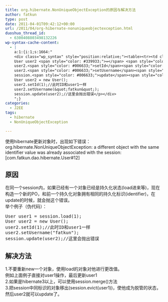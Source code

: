 ```yaml
---
title: org.hibernate.NonUniqueObjectException的原因与解决方法
author: fatkun
type: post
date: 2011-04-01T09:42:12+00:00
url: /2011/04/org-hibernate-nonuniqueobjectexception.html
duoshuo_thread_id:
  - 6300408803498132226
wp-syntax-cache-content:
  - |
    a:1:{i:1;s:1664:"
    <div class="wp_syntax" style="position:relative;"><table><tr><td class="code"><pre class="java" style="font-family:monospace;">User user1 <span style="color: #339933;">=</span> session.<span style="color: #006633;">load</span><span style="color: #009900;">&#40;</span><span style="color: #cc66cc;">1</span><span style="color: #009900;">&#41;</span><span style="color: #339933;">;</span>
    User user2 <span style="color: #339933;">=</span> <span style="color: #000000; font-weight: bold;">new</span> User<span style="color: #009900;">&#40;</span><span style="color: #009900;">&#41;</span><span style="color: #339933;">;</span>
    user2.<span style="color: #006633;">setId</span><span style="color: #009900;">&#40;</span><span style="color: #cc66cc;">1</span><span style="color: #009900;">&#41;</span><span style="color: #339933;">;</span><span style="color: #666666; font-style: italic;">//此时ID和user1一样</span>
    user2.<span style="color: #006633;">setUsername</span><span style="color: #009900;">&#40;</span><span style="color: #0000ff;">&quot;fatkun&quot;</span><span style="color: #009900;">&#41;</span><span style="color: #339933;">;</span>
    session.<span style="color: #006633;">update</span><span style="color: #009900;">&#40;</span>user2<span style="color: #009900;">&#41;</span><span style="color: #339933;">;</span><span style="color: #666666; font-style: italic;">//这里会抛出错误</span></pre></td></tr></table><p class="theCode" style="display:none;">User user1 = session.load(1);
    User user2 = new User();
    user2.setId(1);//此时ID和user1一样
    user2.setUsername(&quot;fatkun&quot;);
    session.update(user2);//这里会抛出错误</p></div>
    ";}
categories:
  - J2EE
tags:
  - hibernate
  - NonUniqueObjectException

---
```

使用hibernate更新对象时，出现如下错误：  
org.hibernate.NonUniqueObjectException: a different object with the same identifier value was already associated with the session:[com.fatkun.dao.hibernate.User#12]
## 原因

在同一个session内，如果已经有一个对象已经是持久化状态(load进来等)，现在构造一个新的PO，和前一个持久化对象拥有相同的持久化标识(identifier)，在update的时候，就会抛这个错误。  
举个例子（伪代码）：
<pre escaped="true" lang="java">User user1 = session.load(1);
User user2 = new User();
user2.setId(1);//此时ID和user1一样
user2.setUsername("fatkun");
session.update(user2);//这里会抛出错误</pre>
## 解决方法

1.不要重新new一个对象，使用load的对象对他进行更改值。  
例如上面例子直接对user1操作，最后更新user1  
2.如果是hibernate3以上，可以使用session.merge()方法  
3.把session中同标识的对象移出(session.evict(user1))，使他成为脱管的状态，然后user2就可以update了。